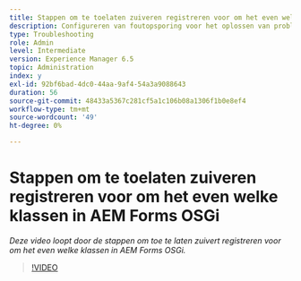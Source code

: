 ```yaml
---
title: Stappen om te toelaten zuiveren registreren voor om het even welke klassen in AEM Forms OSGi
description: Configureren van foutopsporing voor het oplossen van problemen met AEM Forms OSGi
type: Troubleshooting
role: Admin
level: Intermediate
version: Experience Manager 6.5
topic: Administration
index: y
exl-id: 92bf6bad-4dc0-44aa-9af4-54a3a9088643
duration: 56
source-git-commit: 48433a5367c281cf5a1c106b08a1306f1b0e8ef4
workflow-type: tm+mt
source-wordcount: '49'
ht-degree: 0%

---
```


# Stappen om te toelaten zuiveren registreren voor om het even welke klassen in AEM Forms OSGi

*Deze video loopt door de stappen om toe te laten zuivert registreren voor om het even welke klassen in AEM Forms OSGi.*

>[!VIDEO](https://video.tv.adobe.com/v/335521?quality=12&learn=on)
